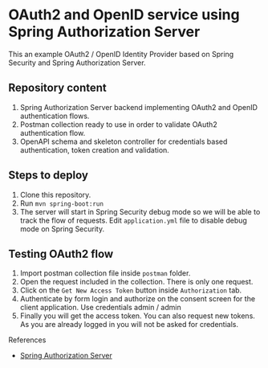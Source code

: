 # OAuth2 and OpenID service using Spring Authorization Server

This an example OAuth2 / OpenID Identity Provider based on Spring Security and Spring Authorization Server.

## Repository content

1. Spring Authorization Server backend implementing OAuth2 and OpenID authentication flows.
2. Postman collection ready to use in order to validate OAuth2 authentication flow.
3. OpenAPI schema and skeleton controller for credentials based authentication, token creation and validation.

## Steps to deploy
1. Clone this repository.
2. Run `mvn spring-boot:run`
3. The server will start in Spring Security debug mode so we will be able to track the flow of requests. Edit `application.yml` file to disable debug mode on Spring Security.

## Testing OAuth2 flow
1. Import postman collection file inside `postman` folder.
2. Open the request included in the collection. There is only one request.
3. Click on the `Get New Access Token` button inside `Authorization` tab.
4. Authenticate by form login and authorize on the consent screen for the client application. Use credentials admin / admin
5. Finally you will get the access token. You can also request new tokens. As you are already logged in you will not be asked for credentials.

References
- [Spring Authorization Server](https://spring.io/projects/spring-authorization-server)
